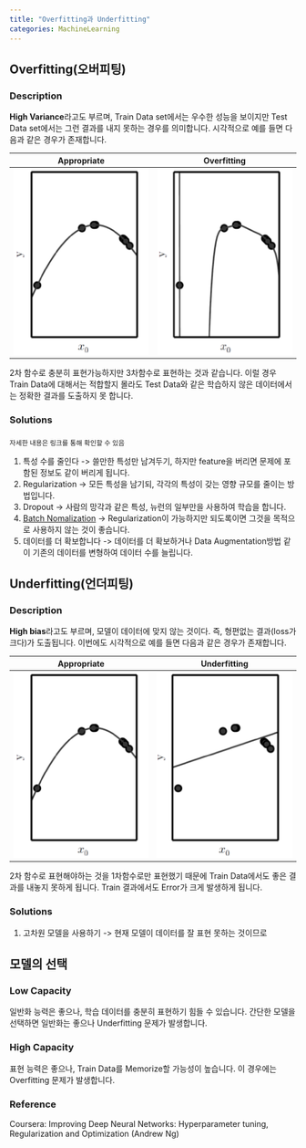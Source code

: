 ```yaml
---
title: "Overfitting과 Underfitting"
categories: MachineLearning
---
```


## Overfitting(오버피팅)

### Description
**High Variance**라고도 부르며, Train Data set에서는 우수한 성능을 보이지만 Test Data set에서는 그런 결과를 내지 못하는 경우를 의미합니다. 시각적으로 예를 들면 다음과 같은 경우가 존재합니다.


Appropriate | Overfitting | 
----- | ----- | 
<img src="/assets/images/appropriate_capacity.PNG"> | <img src="/assets/images/overfitting.PNG"> | 

2차 함수로 충분히 표현가능하지만 3차함수로 표현하는 것과 같습니다. 이럴 경우 Train Data에 대해서는 적합할지 몰라도 Test Data와 같은 학습하지 않은 데이터에서는 정확한 결과를 도출하지 못 합니다.

### Solutions
<sub>자세한 내용은 링크를 통해 확인할 수 있음</sub>

1. 특성 수를 줄인다 -> 쓸만한 특성만 남겨두기, 하지만 feature을 버리면 문제에 포함된 정보도 같이 버리게 됩니다.
2. Regularization -> 모든 특성을 남기되, 각각의 특성이 갖는 영향 규모를 줄이는 방법입니다.
3. Dropout -> 사람의 망각과 같은 특성, 뉴런의 일부만을 사용하여 학습을 합니다.
4. [Batch Nomalization](https://thisisiron.github.io/machinelearning/Batch-Nomalization/) -> Regularization이 가능하지만 되도록이면 그것을 목적으로 사용하지 않는 것이 좋습니다.
5. 데이터를 더 확보합니다 -> 데이터를 더 확보하거나 Data Augmentation방법 같이 기존의 데이터를 변형하여 데이터 수를 늘립니다.


## Underfitting(언더피팅)

### Description
**High bias**라고도 부르며, 모델이 데이터에 맞지 않는 것이다. 즉, 형편없는 결과(loss가 크다)가 도출됩니다. 이번에도 시각적으로 예를 들면 다음과 같은 경우가 존재합니다.

Appropriate | Underfitting | 
----- | ----- | 
<img src="/assets/images/appropriate_capacity.PNG"> | <img src="/assets/images/underfitting.PNG"> | 

2차 함수로 표현해야하는 것을 1차함수로만 표현했기 때문에 Train Data에서도 좋은 결과를 내놓지 못하게 됩니다. Train 결과에서도 Error가 크게 발생하게 됩니다.

### Solutions
1. 고차원 모델을 사용하기 -> 현재 모델이 데이터를 잘 표현 못하는 것이므로 

## 모델의 선택
### Low Capacity
일반화 능력은 좋으나, 학습 데이터를 충분히 표현하기 힘들 수 있습니다. 간단한 모델을 선택하면 일반화는 좋으나 Underfitting 문제가 발생합니다.

### High Capacity
표현 능력은 좋으나, Train Data를 Memorize할 가능성이 높습니다. 이 경우에는 Overfitting 문제가 발생합니다.

### Reference
Coursera: Improving Deep Neural Networks: Hyperparameter tuning, Regularization and Optimization (Andrew Ng)